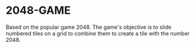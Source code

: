 # 2048-GAME
Based on the popular game 2048. The game's objective is to slide numbered tiles on a grid to combine them to create a tile with the number 2048.
